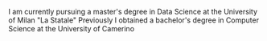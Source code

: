 I am currently pursuing a master's degree in Data Science at the University of Milan "La Statale"
Previously I obtained a bachelor's degree in Computer Science at the University of Camerino
